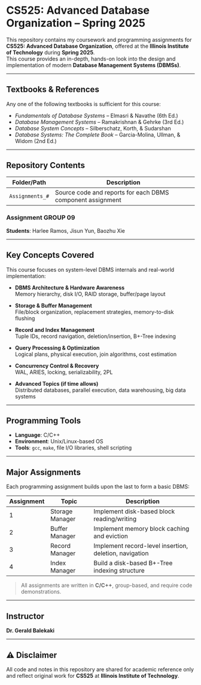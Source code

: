 # CS525: Advanced Database Organization – Spring 2025

This repository contains my coursework and programming assignments for **CS525: Advanced Database Organization**, offered at the **Illinois Institute of Technology** during **Spring 2025**.  
This course provides an in-depth, hands-on look into the design and implementation of modern **Database Management Systems (DBMSs)**.

---

## Textbooks & References

Any one of the following textbooks is sufficient for this course:

- *Fundamentals of Database Systems* – Elmasri & Navathe (6th Ed.)
- *Database Management Systems* – Ramakrishnan & Gehrke (3rd Ed.)
- *Database System Concepts* – Silberschatz, Korth, & Sudarshan
- *Database Systems: The Complete Book* – Garcia-Molina, Ullman, & Widom (2nd Ed.)

---

## Repository Contents

| Folder/Path   | Description                                           |
|---------------|-------------------------------------------------------|
| `Assignments_#`| Source code and reports for each DBMS component assignment |

### Assignment GROUP 09
**Students**: Harlee Ramos, Jisun Yun, Baozhu Xie

---

## Key Concepts Covered

This course focuses on system-level DBMS internals and real-world implementation:

- **DBMS Architecture & Hardware Awareness**  
  Memory hierarchy, disk I/O, RAID storage, buffer/page layout

- **Storage & Buffer Management**  
  File/block organization, replacement strategies, memory-to-disk flushing

- **Record and Index Management**  
  Tuple IDs, record navigation, deletion/insertion, B+-Tree indexing

- **Query Processing & Optimization**  
  Logical plans, physical execution, join algorithms, cost estimation

- **Concurrency Control & Recovery**  
  WAL, ARIES, locking, serializability, 2PL

- **Advanced Topics (if time allows)**  
  Distributed databases, parallel execution, data warehousing, big data systems

---

## Programming Tools

- **Language**: C/C++
- **Environment**: Unix/Linux-based OS
- **Tools**: `gcc`, `make`, file I/O libraries, shell scripting

---

## Major Assignments

Each programming assignment builds upon the last to form a basic DBMS:

| Assignment | Topic           | Description                                          |
|------------|------------------|------------------------------------------------------|
| 1          | Storage Manager  | Implement disk-based block reading/writing          |
| 2          | Buffer Manager   | Implement memory block caching and eviction         |
| 3          | Record Manager   | Implement record-level insertion, deletion, navigation |
| 4          | Index Manager    | Build a disk-based B+-Tree indexing structure       |

> All assignments are written in **C/C++**, group-based, and require code demonstrations.

---

## Instructor

**Dr. Gerald Balekaki**

---

## ⚠️ Disclaimer

All code and notes in this repository are shared for academic reference only and reflect original work for **CS525** at **Illinois Institute of Technology**.
